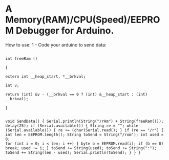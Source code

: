 # A Memory(RAM)/CPU(Speed)/EEPROM Debugger for Arduino.
How to use:
1 - Code your arduino to send data:

<code>
int freeRam () <br>
{ <br>
extern int __heap_start, *__brkval; <br>
int v; <br>
return (int) &v - (__brkval == 0 ? (int) &__heap_start : (int) __brkval); <br>
}


void SendData()
{
  Serial.println(String("/rAm") + String(freeRam()));
  delay(25);
  if (Serial.available())
  {
    String re = "";
    while (Serial.available())
    {
      re += (char)Serial.read();
    }
    if (re == "/r")
    {
      int len = EEPROM.length();
      String toSend = String("/rom");
      int used = 0;
      for (int i = 0; i < len; i ++)
      {
        byte b = EEPROM.read(i);
        if (b == 0)
          break;
          used += i;
      }
      toSend += String(used);
      toSend += String(":");
      toSend += String(len - used);
      Serial.println(toSend);
    }
  }
}
</code>
